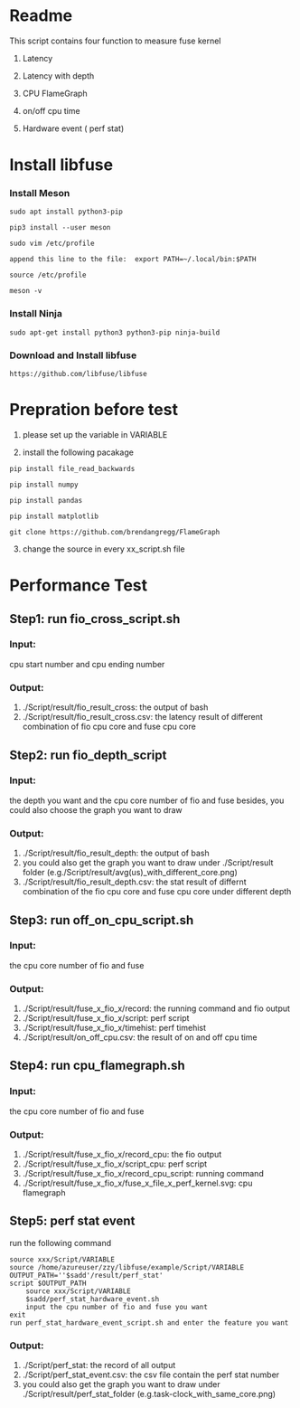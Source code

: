 # **Readme**
This script contains four function to measure fuse kernel

1. Latency

2. Latency with depth

3. CPU FlameGraph

4. on/off cpu time

5. Hardware event ( perf stat)
   
   
# **Install libfuse**

### Install Meson

````
sudo apt install python3-pip

pip3 install --user meson

sudo vim /etc/profile

append this line to the file:  export PATH=~/.local/bin:$PATH

source /etc/profile

meson -v

````
### Install Ninja

````
sudo apt-get install python3 python3-pip ninja-build
````
### Download and Install libfuse
````
https://github.com/libfuse/libfuse
````



# **Prepration before test**
1. please set up the variable in VARIABLE

2. install the following pacakage
````
pip install file_read_backwards

pip install numpy

pip install pandas

pip install matplotlib

git clone https://github.com/brendangregg/FlameGraph
````

3. change the source in every xx_script.sh file

# **Performance Test**
## Step1: run fio_cross_script.sh
### Input: 
cpu start number and cpu ending number
### Output:
1. ./Script/result/fio_result_cross: the output of bash
2. ./Script/result/fio_result_cross.csv: the latency result of different combination of fio cpu core and fuse cpu core


## Step2: run fio_depth_script
### Input:
the depth you want and the cpu core number of fio and fuse
besides, you could also choose the graph you want to draw
### Output:
1. ./Script/result/fio_result_depth: the output of bash
2. you could also get the graph you want to draw under ./Script/result folder (e.g./Script/result/avg(us)_with_different_core.png)
3.  ./Script/result/fio_result_depth.csv: the stat result of differnt combination of the fio cpu core and fuse cpu core under different depth


## Step3: run off_on_cpu_script.sh
### Input:
the cpu core number of fio and fuse
### Output:
1. ./Script/result/fuse_x_fio_x/record: the running command and fio output
2. ./Script/result/fuse_x_fio_x/script: perf script
3. ./Script/result/fuse_x_fio_x/timehist: perf timehist
4. ./Script/result/on_off_cpu.csv: the result of on and off cpu time


## Step4: run cpu_flamegraph.sh
### Input:
the cpu core number of fio and fuse
### Output:
1. ./Script/result/fuse_x_fio_x/record_cpu: the fio output
2. ./Script/result/fuse_x_fio_x/script_cpu: perf script
3. ./Script/result/fuse_x_fio_x/record_cpu_script: running command
4. ./Script/result/fuse_x_fio_x/fuse_x_file_x_perf_kernel.svg: cpu flamegraph

## Step5: perf stat event
run the following command
````
source xxx/Script/VARIABLE
source /home/azureuser/zzy/libfuse/example/Script/VARIABLE
OUTPUT_PATH=''$sadd'/result/perf_stat'
script $OUTPUT_PATH
	source xxx/Script/VARIABLE
	$sadd/perf_stat_hardware_event.sh
	input the cpu number of fio and fuse you want
exit
run perf_stat_hardware_event_script.sh and enter the feature you want
````

### Output:
1. ./Script/perf_stat: the record of all output
2. ./Script/perf_stat_event.csv: the csv file contain the perf stat number
3.  you could also get the graph you want to draw under ./Script/result/perf_stat_folder (e.g.task-clock_with_same_core.png)



